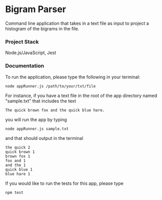 # Bigram Parser

Command line application that takes in a text file as input to project a histogram of the bigrams in the file.

### Project Stack

Node.js/JavaScript, Jest

### Documentation

To run the application, please type the following in your terminal:

```
node appRunner.js /path/to/your/txt/file
```
For instance, if you have a text file in the root of the app directory named "sample.txt" that includes the text
```
The quick brown fox and the quick blue hare.

```
you will run the app by typing
```
node appRunner.js sample.txt
```
and that should output in the terminal
```
the quick 2
quick brown 1
brown fox 1
fox and 1
and the 1
quick blue 1
blue hare 1
```

If you would like to run the tests for this app, please type
```
npm test
```
